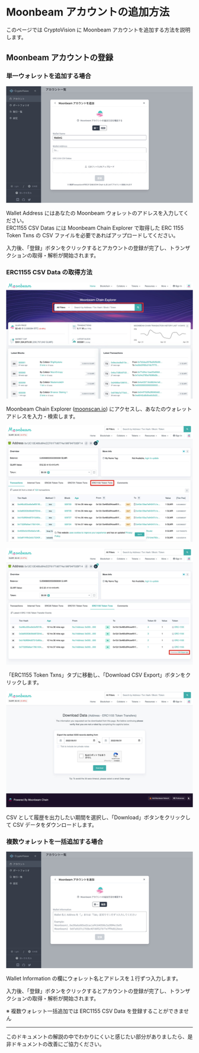 # Moonbeam アカウントの追加方法

このページでは CryptoVision に Moonbeam アカウントを追加する方法を説明します。

## Moonbeam アカウントの登録

### 単一ウォレットを追加する場合

![](../../assets/img/account-chain-moonbeam-ja-1.jpg)

Wallet Address にはあなたの Moonbeam ウォレットのアドレスを入力してください。  
ERC1155 CSV Datas には Moonbeam Chain Explorer で取得した ERC 1155 Token Txns の CSV ファイルを必要であればアップロードしてください。

入力後、「登録」ボタンをクリックするとアカウントの登録が完了し、トランザクションの取得・解析が開始されます。

### ERC1155 CSV Data の取得方法

![](../../assets/img/account-chain-moonbeam-3.jpg)

Moonbeam Chain Explorer ([moonscan.io](https://moonscan.io)) にアクセスし、あなたのウォレットアドレスを入力・検索します。

![](../../assets/img/account-chain-moonbeam-4.jpg)

![](../../assets/img/account-chain-moonbeam-5.jpg)

「ERC1155 Token Txns」タブに移動し、「Download CSV Export」ボタンをクリックします。

![](../../assets/img/account-chain-moonbeam-6.jpg)

CSV として履歴を出力したい期間を選択し、「Download」ボタンをクリックして CSV データをダウンロードします。

### 複数ウォレットを一括追加する場合

![](../../assets/img/account-chain-moonbeam-ja-2.jpg)

Wallet Information の欄にウォレット名とアドレスを１行ずつ入力します。

入力後、「登録」ボタンをクリックするとアカウントの登録が完了し、トランザクションの取得・解析が開始されます。

※ 複数ウォレット一括追加では ERC1155 CSV Data を登録することができません

---

このドキュメントの解説の中でわかりにくいと感じたい部分がありましたら、是非ドキュメントの改善にご協力ください。

